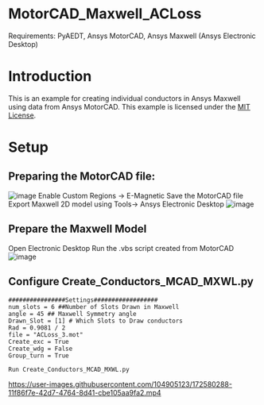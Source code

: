# MotorCAD_Maxwell_ACLoss
Requirements: PyAEDT, Ansys MotorCAD, Ansys Maxwell (Ansys Electronic Desktop)
# Introduction
This is an example for creating individual conductors in Ansys Maxwell using data from Ansys MotorCAD. This example is licensed under the [MIT License](https://github.com/akeel-a/MotorCAD_Maxwell_ACLoss/blob/master/LICENSE).
# Setup
## Preparing the MotorCAD file:
![image](https://user-images.githubusercontent.com/104905123/167090497-4677cb53-60e8-4a76-9a58-54b2bff2dbf4.png)
Enable Custom Regions -> E-Magnetic
Save the MotorCAD file
Export Maxwell 2D model using Tools-> Ansys Electronic Desktop
![image](https://user-images.githubusercontent.com/104905123/167091398-2e942b89-55ff-4f8a-8b9c-a1aa6e466656.png)

## Prepare the Maxwell Model
Open Electronic Desktop
Run the .vbs script created from MotorCAD
![image](https://user-images.githubusercontent.com/104905123/167091605-82f82b48-e0c4-4f29-bb92-f1bf13fc3047.png)

## Configure Create_Conductors_MCAD_MXWL.py
    ################Settings##################
    num_slots = 6 ##Number of Slots Drawn in Maxwell
    angle = 45 ## Maxwell Symmetry angle
    Drawn_Slot = [1] # Which Slots to Draw conductors
    Rad = 0.9081 / 2
    file = "ACLoss_3.mot"
    Create_exc = True
    Create_wdg = False
    Group_turn = True
    
    Run Create_Conductors_MCAD_MXWL.py


https://user-images.githubusercontent.com/104905123/172580288-11f86f7e-42d7-4764-8d41-cbe105aa9fa2.mp4

